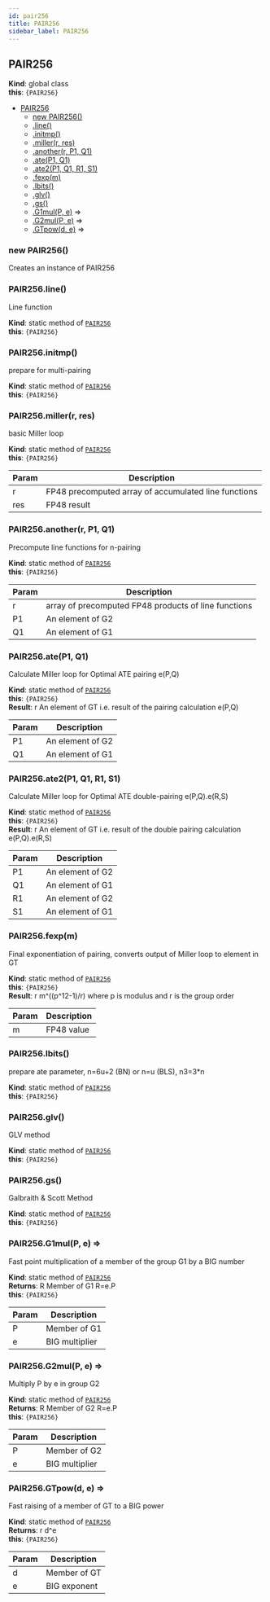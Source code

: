```yaml
---
id: pair256
title: PAIR256
sidebar_label: PAIR256
---
```


<a name="PAIR256"></a>

## PAIR256
**Kind**: global class  
**this**: <code>{PAIR256}</code>  

* [PAIR256](#PAIR256)
    * [new PAIR256()](#new_PAIR256_new)
    * [.line()](#PAIR256.line)
    * [.initmp()](#PAIR256.initmp)
    * [.miller(r, res)](#PAIR256.miller)
    * [.another(r, P1, Q1)](#PAIR256.another)
    * [.ate(P1, Q1)](#PAIR256.ate)
    * [.ate2(P1, Q1, R1, S1)](#PAIR256.ate2)
    * [.fexp(m)](#PAIR256.fexp)
    * [.lbits()](#PAIR256.lbits)
    * [.glv()](#PAIR256.glv)
    * [.gs()](#PAIR256.gs)
    * [.G1mul(P, e)](#PAIR256.G1mul) ⇒
    * [.G2mul(P, e)](#PAIR256.G2mul) ⇒
    * [.GTpow(d, e)](#PAIR256.GTpow) ⇒

<a name="new_PAIR256_new"></a>

### new PAIR256()
Creates an instance of PAIR256

<a name="PAIR256.line"></a>

### PAIR256.line()
Line function

**Kind**: static method of [<code>PAIR256</code>](#PAIR256)  
**this**: <code>{PAIR256}</code>  
<a name="PAIR256.initmp"></a>

### PAIR256.initmp()
prepare for multi-pairing

**Kind**: static method of [<code>PAIR256</code>](#PAIR256)  
**this**: <code>{PAIR256}</code>  
<a name="PAIR256.miller"></a>

### PAIR256.miller(r, res)
basic Miller loop

**Kind**: static method of [<code>PAIR256</code>](#PAIR256)  
**this**: <code>{PAIR256}</code>  

| Param | Description |
| --- | --- |
| r | FP48 precomputed array of accumulated line functions |
| res | FP48 result |

<a name="PAIR256.another"></a>

### PAIR256.another(r, P1, Q1)
Precompute line functions for n-pairing

**Kind**: static method of [<code>PAIR256</code>](#PAIR256)  
**this**: <code>{PAIR256}</code>  

| Param | Description |
| --- | --- |
| r | array of precomputed FP48 products of line functions |
| P1 | An element of G2 |
| Q1 | An element of G1 |

<a name="PAIR256.ate"></a>

### PAIR256.ate(P1, Q1)
Calculate Miller loop for Optimal ATE pairing e(P,Q)

**Kind**: static method of [<code>PAIR256</code>](#PAIR256)  
**this**: <code>{PAIR256}</code>  
**Result**: r An element of GT i.e. result of the pairing calculation e(P,Q)  

| Param | Description |
| --- | --- |
| P1 | An element of G2 |
| Q1 | An element of G1 |

<a name="PAIR256.ate2"></a>

### PAIR256.ate2(P1, Q1, R1, S1)
Calculate Miller loop for Optimal ATE double-pairing e(P,Q).e(R,S)

**Kind**: static method of [<code>PAIR256</code>](#PAIR256)  
**this**: <code>{PAIR256}</code>  
**Result**: r An element of GT i.e. result of the double pairing calculation e(P,Q).e(R,S)  

| Param | Description |
| --- | --- |
| P1 | An element of G2 |
| Q1 | An element of G1 |
| R1 | An element of G2 |
| S1 | An element of G1 |

<a name="PAIR256.fexp"></a>

### PAIR256.fexp(m)
Final exponentiation of pairing, converts output of Miller loop to element in GT

**Kind**: static method of [<code>PAIR256</code>](#PAIR256)  
**this**: <code>{PAIR256}</code>  
**Result**: r m^((p^12-1)/r) where p is modulus and r is the group order  

| Param | Description |
| --- | --- |
| m | FP48 value |

<a name="PAIR256.lbits"></a>

### PAIR256.lbits()
prepare ate parameter, n=6u+2 (BN) or n=u (BLS), n3=3*n

**Kind**: static method of [<code>PAIR256</code>](#PAIR256)  
**this**: <code>{PAIR256}</code>  
<a name="PAIR256.glv"></a>

### PAIR256.glv()
GLV method

**Kind**: static method of [<code>PAIR256</code>](#PAIR256)  
**this**: <code>{PAIR256}</code>  
<a name="PAIR256.gs"></a>

### PAIR256.gs()
Galbraith & Scott Method

**Kind**: static method of [<code>PAIR256</code>](#PAIR256)  
**this**: <code>{PAIR256}</code>  
<a name="PAIR256.G1mul"></a>

### PAIR256.G1mul(P, e) ⇒
Fast point multiplication of a member of the group G1 by a BIG number

**Kind**: static method of [<code>PAIR256</code>](#PAIR256)  
**Returns**: R Member of G1 R=e.P  
**this**: <code>{PAIR256}</code>  

| Param | Description |
| --- | --- |
| P | Member of G1 |
| e | BIG multiplier |

<a name="PAIR256.G2mul"></a>

### PAIR256.G2mul(P, e) ⇒
Multiply P by e in group G2

**Kind**: static method of [<code>PAIR256</code>](#PAIR256)  
**Returns**: R Member of G2 R=e.P  
**this**: <code>{PAIR256}</code>  

| Param | Description |
| --- | --- |
| P | Member of G2 |
| e | BIG multiplier |

<a name="PAIR256.GTpow"></a>

### PAIR256.GTpow(d, e) ⇒
Fast raising of a member of GT to a BIG power

**Kind**: static method of [<code>PAIR256</code>](#PAIR256)  
**Returns**: r d^e  
**this**: <code>{PAIR256}</code>  

| Param | Description |
| --- | --- |
| d | Member of GT |
| e | BIG exponent |


